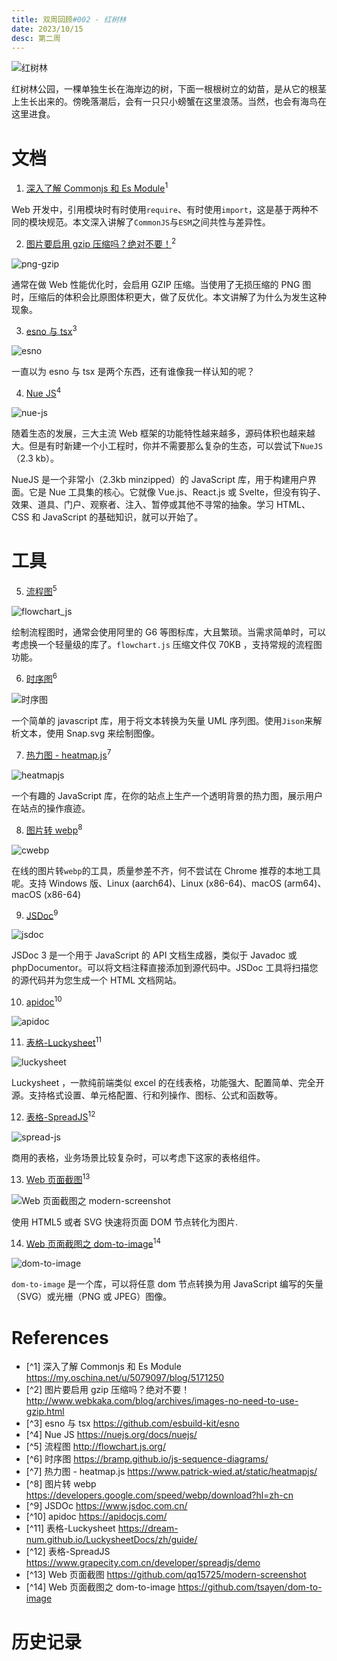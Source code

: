 ```yaml
---
title: 双周回顾#002 - 红树林
date: 2023/10/15
desc: 第二周
---
```


![红树林](./img/001.webp)

红树林公园，一棵单独生长在海岸边的树，下面一根根树立的幼苗，是从它的根茎上生长出来的。傍晚落潮后，会有一只只小螃蟹在这里浪荡。当然，也会有海鸟在这里进食。

# 文档

1. [深入了解 Commonjs 和 Es Module](https://my.oschina.net/u/5079097/blog/5171250)<sup>1</sup>

Web 开发中，引用模块时有时使用`require`、有时使用`import`，这是基于两种不同的模块规范。本文深入讲解了`CommonJS`与`ESM`之间共性与差异性。

2. [图片要启用 gzip 压缩吗？绝对不要！](http://www.webkaka.com/blog/archives/images-no-need-to-use-gzip.html)<sup>2</sup>

![png-gzip](./img/png-gzip.webp)

通常在做 Web 性能优化时，会启用 GZIP 压缩。当使用了无损压缩的 PNG 图时，压缩后的体积会比原图体积更大，做了反优化。本文讲解了为什么为发生这种现象。

3. [esno 与 tsx](https://github.com/esbuild-kit/esno)<sup>3</sup>

![esno](./img/esno.webp)

一直以为 esno 与 tsx 是两个东西，还有谁像我一样认知的呢？

4. [Nue JS](https://nuejs.org/docs/nuejs/)<sup>4</sup>

![nue-js](./img/nue-js.webp)

随着生态的发展，三大主流 Web 框架的功能特性越来越多，源码体积也越来越大。但是有时新建一个小工程时，你并不需要那么复杂的生态，可以尝试下`NueJS`（2.3 kb）。

NueJS 是一个非常小（2.3kb minzipped）的 JavaScript 库，用于构建用户界面。它是 Nue 工具集的核心。它就像 Vue.js、React.js 或 Svelte，但没有钩子、效果、道具、门户、观察者、注入、暂停或其他不寻常的抽象。学习 HTML、CSS 和 JavaScript 的基础知识，就可以开始了。

# 工具

5. [流程图](http://flowchart.js.org/)<sup>5</sup>

![flowchart_js](./img/flowchart_js.webp)

绘制流程图时，通常会使用阿里的 G6 等图标库，大且繁琐。当需求简单时，可以考虑换一个轻量级的库了。`flowchart.js` 压缩文件仅 70KB ，支持常规的流程图功能。

6. [时序图](https://bramp.github.io/js-sequence-diagrams/)<sup>6</sup>

![时序图](./img/js-sequence-diagrams.webp)

一个简单的 javascript 库，用于将文本转换为矢量 UML 序列图。使用`Jison`来解析文本，使用 Snap.svg 来绘制图像。

7. [热力图 - heatmap.js](https://www.patrick-wied.at/static/heatmapjs/)<sup>7</sup>

![heatmapjs](./img/heatmapjs.webp)

一个有趣的 JavaScript 库，在你的站点上生产一个透明背景的热力图，展示用户在站点的操作痕迹。

8. [图片转 webp](https://developers.google.com/speed/webp/download?hl=zh-cn)<sup>8</sup>

![cwebp](./img/cwebp.webp)

在线的图片转`webp`的工具，质量参差不齐，何不尝试在 Chrome 推荐的本地工具呢。支持 Windows 版、Linux (aarch64)、Linux (x86-64)、macOS (arm64)、macOS (x86-64)

9. [JSDoc](https://www.jsdoc.com.cn/)<sup>9</sup>

![jsdoc](./img/jsdoc.webp)

JSDoc 3 是一个用于 JavaScript 的 API 文档生成器，类似于 Javadoc 或 phpDocumentor。可以将文档注释直接添加到源代码中。JSDoc 工具将扫描您的源代码并为您生成一个 HTML 文档网站。

10. [apidoc](https://apidocjs.com/)<sup>10</sup>

![apidoc](./img/apidoc.webp)

11. [表格-Luckysheet](https://dream-num.github.io/LuckysheetDocs/zh/guide/)<sup>11</sup>

![luckysheet](./img/luckysheet.webp)

Luckysheet ，一款纯前端类似 excel 的在线表格，功能强大、配置简单、完全开源。支持格式设置、单元格配置、行和列操作、图标、公式和函数等。

12. [表格-SpreadJS](https://www.grapecity.com.cn/developer/spreadjs/demo)<sup>12</sup>

![spread-js](./img/spread-js.webp)

商用的表格，业务场景比较复杂时，可以考虑下这家的表格组件。

13. [Web 页面截图](https://github.com/qq15725/modern-screenshot)<sup>13</sup>

![Web 页面截图之 modern-screenshot](./img/modern-screenshot.webp)

使用 HTML5 或者 SVG 快速将页面 DOM 节点转化为图片.

14. [Web 页面截图之 dom-to-image](https://github.com/tsayen/dom-to-image)<sup>14</sup>

![dom-to-image](./img/dom-to-image.webp)

`dom-to-image` 是一个库，可以将任意 dom 节点转换为用 JavaScript 编写的矢量（SVG）或光栅（PNG 或 JPEG）图像。

# References

- [^1] 深入了解 Commonjs 和 Es Module https://my.oschina.net/u/5079097/blog/5171250
- [^2] 图片要启用 gzip 压缩吗？绝对不要！ http://www.webkaka.com/blog/archives/images-no-need-to-use-gzip.html
- [^3] esno 与 tsx https://github.com/esbuild-kit/esno
- [^4] Nue JS https://nuejs.org/docs/nuejs/
- [^5] 流程图 http://flowchart.js.org/
- [^6] 时序图 https://bramp.github.io/js-sequence-diagrams/
- [^7] 热力图 - heatmap.js https://www.patrick-wied.at/static/heatmapjs/
- [^8] 图片转 webp https://developers.google.com/speed/webp/download?hl=zh-cn
- [^9] JSDOc https://www.jsdoc.com.cn/
- [^10] apidoc https://apidocjs.com/
- [^11] 表格-Luckysheet https://dream-num.github.io/LuckysheetDocs/zh/guide/
- [^12] 表格-SpreadJS https://www.grapecity.com.cn/developer/spreadjs/demo
- [^13] Web 页面截图 https://github.com/qq15725/modern-screenshot
- [^14] Web 页面截图之 dom-to-image https://github.com/tsayen/dom-to-image

# 历史记录
